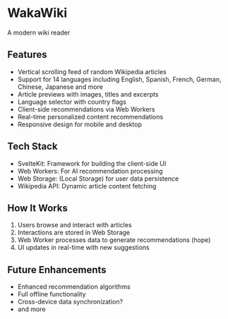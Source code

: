 # WakaWiki

A modern wiki reader 

## Features
- Vertical scrolling feed of random Wikipedia articles
- Support for 14 languages including English, Spanish, French, German, Chinese, Japanese and more
- Article previews with images, titles and excerpts
- Language selector with country flags
- Client-side recommendations via Web Workers
- Real-time personalized content recommendations
- Responsive design for mobile and desktop

## Tech Stack
- SvelteKit: Framework for building the client-side UI
- Web Workers: For AI recommendation processing
- Web Storage: (Local Storage) for user data persistence
- Wikipedia API: Dynamic article content fetching


## How It Works
1. Users browse and interact with articles
2. Interactions are stored in Web Storage
3. Web Worker processes data to generate recommendations (hope)
4. UI updates in real-time with new suggestions

## Future Enhancements
- Enhanced recommendation algorithms
- Full offline functionality
- Cross-device data synchronization?
- and more